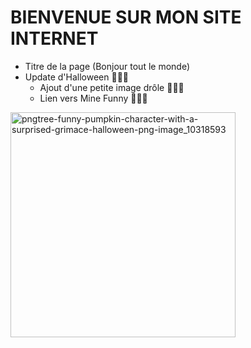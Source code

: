 # BIENVENUE SUR MON SITE INTERNET
- Titre de la page (Bonjour tout le monde)
- Update d'Halloween 🎃🎃🎃
  - Ajout d'une petite image drôle 🎃🎃🎃
  - Lien vers Mine Funny 🎃🎃🎃

 <img width="360" height="360" alt="pngtree-funny-pumpkin-character-with-a-surprised-grimace-halloween-png-image_10318593" src="https://github.com/user-attachments/assets/b11e419a-3498-40a8-8b74-19d4b083132a" />

